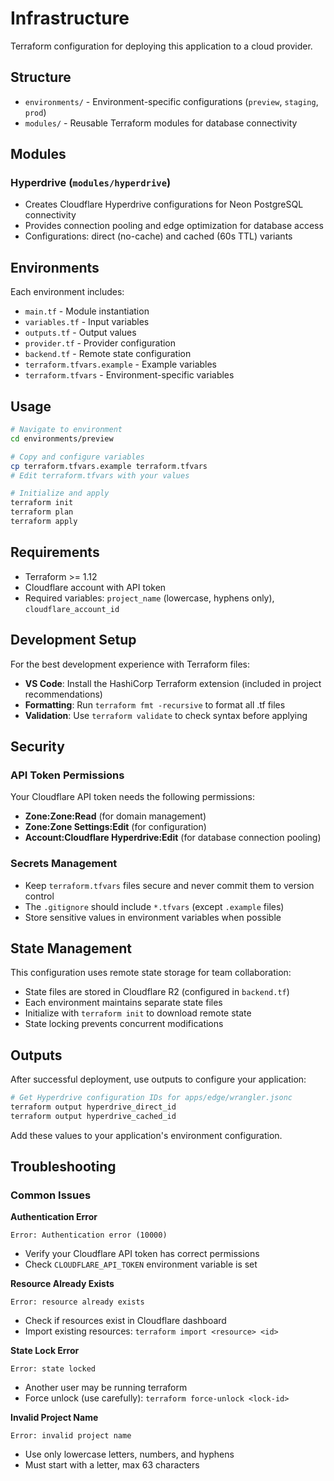 # Infrastructure

Terraform configuration for deploying this application to a cloud provider.

## Structure

- `environments/` - Environment-specific configurations (`preview`, `staging`, `prod`)
- `modules/` - Reusable Terraform modules for database connectivity

## Modules

### Hyperdrive (`modules/hyperdrive`)

- Creates Cloudflare Hyperdrive configurations for Neon PostgreSQL connectivity
- Provides connection pooling and edge optimization for database access
- Configurations: direct (no-cache) and cached (60s TTL) variants

## Environments

Each environment includes:

- `main.tf` - Module instantiation
- `variables.tf` - Input variables
- `outputs.tf` - Output values
- `provider.tf` - Provider configuration
- `backend.tf` - Remote state configuration
- `terraform.tfvars.example` - Example variables
- `terraform.tfvars` - Environment-specific variables

## Usage

```bash
# Navigate to environment
cd environments/preview

# Copy and configure variables
cp terraform.tfvars.example terraform.tfvars
# Edit terraform.tfvars with your values

# Initialize and apply
terraform init
terraform plan
terraform apply
```

## Requirements

- Terraform >= 1.12
- Cloudflare account with API token
- Required variables: `project_name` (lowercase, hyphens only), `cloudflare_account_id`

## Development Setup

For the best development experience with Terraform files:

- **VS Code**: Install the HashiCorp Terraform extension (included in project recommendations)
- **Formatting**: Run `terraform fmt -recursive` to format all .tf files
- **Validation**: Use `terraform validate` to check syntax before applying

## Security

### API Token Permissions

Your Cloudflare API token needs the following permissions:

- **Zone:Zone:Read** (for domain management)
- **Zone:Zone Settings:Edit** (for configuration)
- **Account:Cloudflare Hyperdrive:Edit** (for database connection pooling)

### Secrets Management

- Keep `terraform.tfvars` files secure and never commit them to version control
- The `.gitignore` should include `*.tfvars` (except `.example` files)
- Store sensitive values in environment variables when possible

## State Management

This configuration uses remote state storage for team collaboration:

- State files are stored in Cloudflare R2 (configured in `backend.tf`)
- Each environment maintains separate state files
- Initialize with `terraform init` to download remote state
- State locking prevents concurrent modifications

## Outputs

After successful deployment, use outputs to configure your application:

```bash
# Get Hyperdrive configuration IDs for apps/edge/wrangler.jsonc
terraform output hyperdrive_direct_id
terraform output hyperdrive_cached_id
```

Add these values to your application's environment configuration.

## Troubleshooting

### Common Issues

**Authentication Error**

```
Error: Authentication error (10000)
```

- Verify your Cloudflare API token has correct permissions
- Check `CLOUDFLARE_API_TOKEN` environment variable is set

**Resource Already Exists**

```
Error: resource already exists
```

- Check if resources exist in Cloudflare dashboard
- Import existing resources: `terraform import <resource> <id>`

**State Lock Error**

```
Error: state locked
```

- Another user may be running terraform
- Force unlock (use carefully): `terraform force-unlock <lock-id>`

**Invalid Project Name**

```
Error: invalid project name
```

- Use only lowercase letters, numbers, and hyphens
- Must start with a letter, max 63 characters
